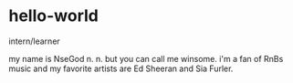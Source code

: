 # hello-world

intern/learner

my name is NseGod n. n. but you can call me winsome.
i'm a fan of RnBs music and my favorite artists are Ed Sheeran and Sia Furler.


